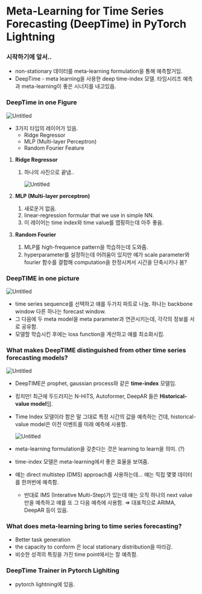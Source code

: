 
# ****Meta-Learning for Time Series Forecasting (DeepTime) in PyTorch Lightning****

### 시작하기에 앞서..

- non-stationary 데이터를 meta-learning formulation을 통해 예측할거임.
- DeepTime - meta learning을 사용한 deep time-index 모델. 타임시리즈 예측과 meta-learning이 좋은 시너지를 내고있음.

### DeepTime in one Figure

![Untitled](https://s3-us-west-2.amazonaws.com/secure.notion-static.com/5f191f30-0585-448e-901b-df5e5dbe7543/Untitled.png)

- 3가지 타입의 레이어가 있음.
    - Ridge Regressor
    - MLP (Multi-layer Perceptron)
    - Random Fourier Feature

1. **Ridge Regressor**
    1. 하나의 사진으로 끝냄..
        
        ![Untitled](https://s3-us-west-2.amazonaws.com/secure.notion-static.com/44a067df-85a2-4327-bd20-48990ee30568/Untitled.png)
        
2. **MLP (Multi-layer perceptron)**
    1. 새로운거 없음.
    2. linear-regression formular that we use in simple NN.
    3. 이 레이어는 time index와 time value를 맵핑하는데 아주 좋음.
3. **Random Fourier**
    1. MLP를 high-frequence pattern을 학습하는데 도와줌.
    2. hyperparameter를 설정하는데 어려움이 있지만 얘가 scale parameter와 fourier 함수를 결합해 computation을 한정시켜서 시간을 단축시키나 봄?

### DeepTIME in one picture

![Untitled](https://s3-us-west-2.amazonaws.com/secure.notion-static.com/a13cd742-7294-4441-a40c-856978696ab8/Untitled.png)

- time series sequence를 선택하고 얘를 두가지 파트로 나눔. 하나는 backbone window 다른 하나는 forecast window.
- 그 다음에 두 meta model을 meta parameter과 연관시키는데, 각각의 정보를 서로 공유함.
- 모델할 학습시킨 후에는 loss function을 계산하고 얘를 최소화시킴.

### What makes DeepTIME distinguished from other time series forecasting models?

![Untitled](https://s3-us-west-2.amazonaws.com/secure.notion-static.com/5ba41913-c82c-46c9-98d2-67d2348748c1/Untitled.png)

- DeepTIME은 prophet, gaussian process와 같은 **time-index** 모델임.
- 킹치만! 최근에 두드러지는 N-HiTS, Autoformer, DeepAR 들은 **Historical-value model**임.
- Time Index 모델이라 함은 말 그대로 특정 시간의 값을 예측하는 건데, historical-value model은 이전 이벤트를 미래 예측에 사용함.
    
    ![Untitled](https://s3-us-west-2.amazonaws.com/secure.notion-static.com/47c79ddb-a868-42cc-a799-2f324393d36f/Untitled.png)
    
- meta-learning formulation을 갖춘다는 것은 learning to learn을 의미. (?)
- time-index 모델은 meta-learning에서 좋은 효율을 보여줌.
- 얘는 direct multistep (DMS) approach를 사용하는데… 얘는 직접 몇몇 데이터를 한꺼번에 예측함.
    - 반대로 IMS (Interative Multi-Step)가 있는데 얘는 오직 하나의 next value만을 예측하고 얘를 또 그 다음 예측에 사용함.  ⇒ 대표적으로 ARIMA, DeepAR 등이 있음.

### What does meta-learning bring to time series forecasting?

- Better task generation
- the capacity to conform 은 local stationary distribution을 따라감.
- 비슷한 성격의 특징을 가진 time point에서는 잘 예측함.

### DeepTime Trainer in Pytorch Lighiting

- pytorch lightning에 있음.


